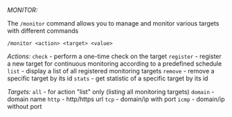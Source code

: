 *MONITOR:*

The `/monitor` command allows you to manage and monitor various targets with different commands

`/monitor <action> <target> <value>` 

*Actions:*
  `check` \- perform a one\-time check on the target
  `register` \- register a new target for continuous monitoring according to a predefined schedule
  `list` \- display a list of all registered monitoring targets
  `remove` \- remove a specific target by its id
  `stats` \- get statistic of a specific target by its id

*Targets:*
  `all` \- for action "list" only \(listing all monitoring targets\)
  `domain` \- domain name
  `http` \- http/https url
  `tcp` \- domain/ip with port
  `icmp` \- domain/ip without port
